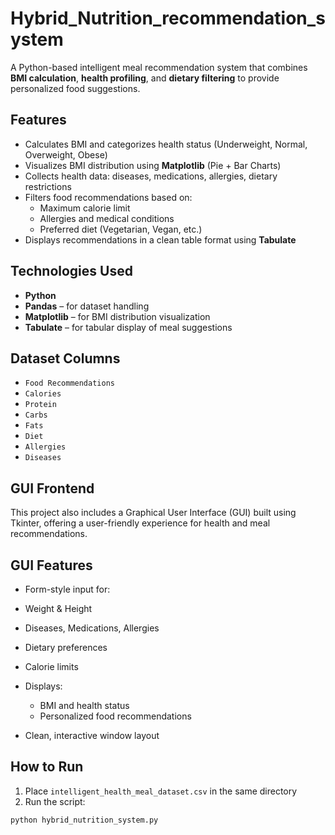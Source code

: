 # Hybrid_Nutrition_recommendation_system

A Python-based intelligent meal recommendation system that combines **BMI calculation**, **health profiling**, and **dietary filtering** to provide personalized food suggestions.

## Features

- Calculates BMI and categorizes health status (Underweight, Normal, Overweight, Obese)
- Visualizes BMI distribution using **Matplotlib** (Pie + Bar Charts)
- Collects health data: diseases, medications, allergies, dietary restrictions
- Filters food recommendations based on:
  - Maximum calorie limit
  - Allergies and medical conditions
  - Preferred diet (Vegetarian, Vegan, etc.)
- Displays recommendations in a clean table format using **Tabulate**

## Technologies Used

- **Python**
- **Pandas** – for dataset handling
- **Matplotlib** – for BMI distribution visualization
- **Tabulate** – for tabular display of meal suggestions

## Dataset Columns 

- `Food Recommendations`
- `Calories`
- `Protein`
- `Carbs`
- `Fats`
- `Diet`
- `Allergies`
- `Diseases`


## GUI Frontend
This project also includes a Graphical User Interface (GUI) built using Tkinter, offering a user-friendly experience for health and meal recommendations.

## GUI Features
- Form-style input for:
- Weight & Height
- Diseases, Medications, Allergies
- Dietary preferences
- Calorie limits

- Displays:
  - BMI and health status
  - Personalized food recommendations
 
- Clean, interactive window layout

## How to Run

1. Place `intelligent_health_meal_dataset.csv` in the same directory
2. Run the script:

```bash
python hybrid_nutrition_system.py

